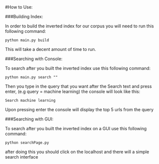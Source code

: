 #How to Use:

###Building Index:

In order to build the inverted index for our corpus you will need to run this following command:
```
python main.py build
```
This will take a decent amount of time to run.


###Searching with Console:

To search after you built the inverted index use this following command:
```
python main.py search ""
```
Then you type in the query that you want after the Search text and press enter, (e.g query = machine learning) the console will look like this:
```
Search machine learning
```
Upon pressing enter the console will display the top 5 urls from the query


###Searching with GUI:

To search after you built the inverted index on a GUI use this following command:
```
python searchPage.py
```
after doing this you should click on the localhost and there will a simple search interface
